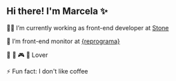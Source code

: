## Hi there! I'm Marcela :sparkles:

:woman_technologist: I’m currently working as front-end developer at [Stone](https://www.stone.com.br/)

:purple_heart: I’m front-end monitor at [{reprograma}](https://reprograma.com.br/)

:art: :dog: :video_game: :chocolate_bar: Lover

:zap: Fun fact: I don't like coffee 

